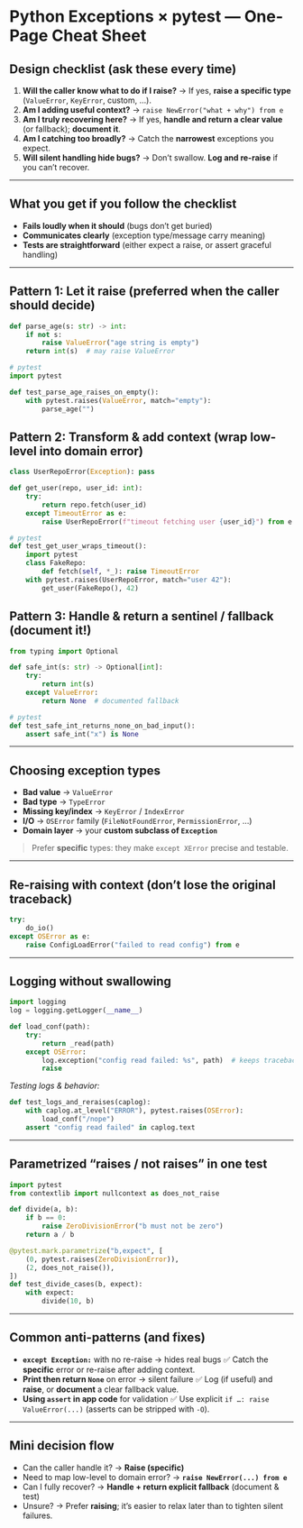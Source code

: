 # Python Exceptions × pytest — One-Page Cheat Sheet

## Design checklist (ask these every time)

1. **Will the caller know what to do if I raise?**
   → If yes, **raise a specific type** (`ValueError`, `KeyError`, custom, …).
2. **Am I adding useful context?**
   → `raise NewError("what + why") from e`
3. **Am I truly recovering here?**
   → If yes, **handle and return a clear value** (or fallback); **document it**.
4. **Am I catching too broadly?**
   → Catch the **narrowest** exceptions you expect.
5. **Will silent handling hide bugs?**
   → Don’t swallow. **Log and re-raise** if you can’t recover.

---

## What you get if you follow the checklist

* **Fails loudly when it should** (bugs don’t get buried)
* **Communicates clearly** (exception type/message carry meaning)
* **Tests are straightforward** (either expect a raise, or assert graceful handling)

---

## Pattern 1: Let it raise (preferred when the caller should decide)

```python
def parse_age(s: str) -> int:
    if not s:
        raise ValueError("age string is empty")
    return int(s)  # may raise ValueError

# pytest
import pytest

def test_parse_age_raises_on_empty():
    with pytest.raises(ValueError, match="empty"):
        parse_age("")
```

## Pattern 2: Transform & add context (wrap low-level into domain error)

```python
class UserRepoError(Exception): pass

def get_user(repo, user_id: int):
    try:
        return repo.fetch(user_id)
    except TimeoutError as e:
        raise UserRepoError(f"timeout fetching user {user_id}") from e

# pytest
def test_get_user_wraps_timeout():
    import pytest
    class FakeRepo: 
        def fetch(self, *_): raise TimeoutError
    with pytest.raises(UserRepoError, match="user 42"):
        get_user(FakeRepo(), 42)
```

## Pattern 3: Handle & return a sentinel / fallback (document it!)

```python
from typing import Optional

def safe_int(s: str) -> Optional[int]:
    try:
        return int(s)
    except ValueError:
        return None  # documented fallback

# pytest
def test_safe_int_returns_none_on_bad_input():
    assert safe_int("x") is None
```

---

## Choosing exception types

* **Bad value** → `ValueError`
* **Bad type** → `TypeError`
* **Missing key/index** → `KeyError` / `IndexError`
* **I/O** → `OSError` family (`FileNotFoundError`, `PermissionError`, …)
* **Domain layer** → your **custom subclass of `Exception`**

> Prefer **specific** types: they make `except XError` precise and testable.

---

## Re-raising with context (don’t lose the original traceback)

```python
try:
    do_io()
except OSError as e:
    raise ConfigLoadError("failed to read config") from e
```

---

## Logging without swallowing

```python
import logging
log = logging.getLogger(__name__)

def load_conf(path):
    try:
        return _read(path)
    except OSError:
        log.exception("config read failed: %s", path)  # keeps traceback
        raise
```

*Testing logs & behavior:*

```python
def test_logs_and_reraises(caplog):
    with caplog.at_level("ERROR"), pytest.raises(OSError):
        load_conf("/nope")
    assert "config read failed" in caplog.text
```

---

## Parametrized “raises / not raises” in one test

```python
import pytest
from contextlib import nullcontext as does_not_raise

def divide(a, b):
    if b == 0:
        raise ZeroDivisionError("b must not be zero")
    return a / b

@pytest.mark.parametrize("b,expect", [
    (0, pytest.raises(ZeroDivisionError)),
    (2, does_not_raise()),
])
def test_divide_cases(b, expect):
    with expect:
        divide(10, b)
```

---

## Common anti-patterns (and fixes)

* **`except Exception:`** with no re-raise → hides real bugs
  ✅ Catch the **specific** error or re-raise after adding context.
* **Print then return `None`** on error → silent failure
  ✅ Log (if useful) and **raise**, or **document** a clear fallback value.
* **Using `assert` in app code** for validation
  ✅ Use explicit `if …: raise ValueError(...)` (asserts can be stripped with `-O`).

---

## Mini decision flow

* Can the caller handle it? → **Raise (specific)**
* Need to map low-level to domain error? → **`raise NewError(...) from e`**
* Can I fully recover? → **Handle + return explicit fallback** (document & test)
* Unsure? → Prefer **raising**; it’s easier to relax later than to tighten silent failures.


